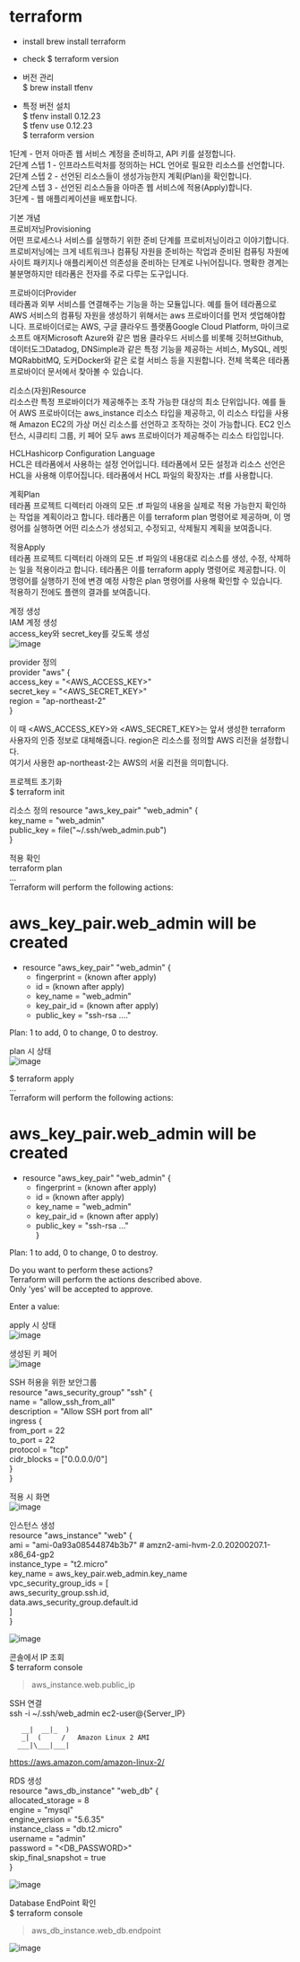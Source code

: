 # terraform

* install
brew install terraform

* check
$ terraform version

* 버전 관리  
$ brew install tfenv  
* 특정 버전 설치  
$ tfenv install 0.12.23  
$ tfenv use 0.12.23  
$ terraform version  

1단계 - 먼저 아마존 웹 서비스 계정을 준비하고, API 키를 설정합니다.  
2단계 스텝 1 - 인프라스트럭처를 정의하는 HCL 언어로 필요한 리소스를 선언합니다.  
2단계 스텝 2 - 선언된 리소스들이 생성가능한지 계획(Plan)을 확인합니다.  
2단계 스텝 3 - 선언된 리소스들을 아마존 웹 서비스에 적용(Apply)합니다.  
3단계 - 웹 애플리케이션을 배포합니다.

기본 개념  
프로비저닝Provisioning  
어떤 프로세스나 서비스를 실행하기 위한 준비 단계를 프로비저닝이라고 이야기합니다. 프로비저닝에는 크게 네트워크나 컴퓨팅 자원을 준비하는 작업과 준비된 컴퓨팅 자원에 사이트 패키지나 애플리케이션 의존성을 준비하는 단계로 나뉘어집니다. 명확한 경계는 불분명하지만 테라폼은 전자를 주로 다루는 도구입니다.  

프로바이더Provider  
테라폼과 외부 서비스를 연결해주는 기능을 하는 모듈입니다. 예를 들어 테라폼으로 AWS 서비스의 컴퓨팅 자원을 생성하기 위해서는 aws 프로바이더를 먼저 셋업해야합니다. 프로바이더로는 AWS, 구글 클라우드 플랫폼Google Cloud Platform, 마이크로소프트 애저Microsoft Azure와 같은 범용 클라우드 서비스를 비롯해 깃허브Github, 데이터도그Datadog, DNSimple과 같은 특정 기능을 제공하는 서비스, MySQL, 레빗MQRabbitMQ, 도커Docker와 같은 로컬 서비스 등을 지원합니다. 전체 목록은 테라폼 프로바이더 문서에서 찾아볼 수 있습니다.  

리소스(자원)Resource  
리소스란 특정 프로바이더가 제공해주는 조작 가능한 대상의 최소 단위입니다. 예를 들어 AWS 프로바이더는 aws_instance 리소스 타입을 제공하고, 이 리소스 타입을 사용해 Amazon EC2의 가상 머신 리소스를 선언하고 조작하는 것이 가능합니다. EC2 인스턴스, 시큐리티 그룹, 키 페어 모두 aws 프로바이더가 제공해주는 리소스 타입입니다.  

HCLHashicorp Configuration Language  
HCL은 테라폼에서 사용하는 설정 언어입니다. 테라폼에서 모든 설정과 리소스 선언은 HCL을 사용해 이루어집니다. 테라폼에서 HCL 파일의 확장자는 .tf를 사용합니다.  

계획Plan  
테라폼 프로젝트 디렉터리 아래의 모든 .tf 파일의 내용을 실제로 적용 가능한지 확인하는 작업을 계획이라고 합니다. 테라폼은 이를 terraform plan 명령어로 제공하며, 이 명령어를 실행하면 어떤 리소스가 생성되고, 수정되고, 삭제될지 계획을 보여줍니다.  

적용Apply  
테라폼 프로젝트 디렉터리 아래의 모든 .tf 파일의 내용대로 리소스를 생성, 수정, 삭제하는 일을 적용이라고 합니다. 테라폼은 이를 terraform apply 명령어로 제공합니다. 이 명령어를 실행하기 전에 변경 예정 사항은 plan 명령어를 사용해 확인할 수 있습니다. 적용하기 전에도 플랜의 결과를 보여줍니다.  

계정 생성  
IAM 계정 생성  
access_key와 secret_key를 갖도록 생성  
![image](https://user-images.githubusercontent.com/74689088/144781389-372fdb88-636d-4297-b3d8-e53ba8da9178.png)  


provider 정의  
provider "aws" {  
  access_key = "<AWS_ACCESS_KEY>"  
  secret_key = "<AWS_SECRET_KEY>"  
  region = "ap-northeast-2"  
}  

이 때 <AWS_ACCESS_KEY>와 <AWS_SECRET_KEY>는 앞서 생성한 terraform 사용자의 인증 정보로 대체해줍니다. 
region은 리소스를 정의할 AWS 리전을 설정합니다.   
여기서 사용한 ap-northeast-2는 AWS의 서울 리전을 의미합니다.  

프로젝트 초기화  
$ terraform init  

리소스 정의
resource "aws_key_pair" "web_admin" {  
  key_name = "web_admin"  
  public_key = file("~/.ssh/web_admin.pub")  
}  

적용 확인  
terraform plan    
...  
Terraform will perform the following actions:  

  # aws_key_pair.web_admin will be created  
  + resource "aws_key_pair" "web_admin" {  
      + fingerprint = (known after apply)  
      + id          = (known after apply)  
      + key_name    = "web_admin"  
      + key_pair_id = (known after apply)  
      + public_key  = "ssh-rsa ...."  

Plan: 1 to add, 0 to change, 0 to destroy.  

plan 시 상태  
![image](https://user-images.githubusercontent.com/74689088/144783228-3cfe7207-e9ee-416f-aef3-19518ed9f8de.png)  

$ terraform apply  
...  
Terraform will perform the following actions:  

  # aws_key_pair.web_admin will be created  
  + resource "aws_key_pair" "web_admin" {  
      + fingerprint = (known after apply)  
      + id          = (known after apply)  
      + key_name    = "web_admin"  
      + key_pair_id = (known after apply)  
      + public_key  = "ssh-rsa ..."  
    }  

Plan: 1 to add, 0 to change, 0 to destroy.  

Do you want to perform these actions?  
  Terraform will perform the actions described above.  
  Only 'yes' will be accepted to approve.  

  Enter a value:  

apply 시 상태  
![image](https://user-images.githubusercontent.com/74689088/144783273-62b8a7f5-e419-464b-9460-145cace41d51.png)  

생성된 키 페어  
![image](https://user-images.githubusercontent.com/74689088/144783818-d507632a-00ad-40ae-b57c-0367b2f879ca.png)  

SSH 허용을 위한 보안그룹  
resource "aws_security_group" "ssh" {  
  name = "allow_ssh_from_all"  
  description = "Allow SSH port from all"  
  ingress {  
    from_port = 22  
    to_port = 22  
    protocol = "tcp"  
    cidr_blocks = ["0.0.0.0/0"]  
  }  
}  

적용 시 화면  
![image](https://user-images.githubusercontent.com/74689088/144784510-092793d1-2a98-4561-860f-6d2272146692.png)  

인스턴스 생성  
resource "aws_instance" "web" {  
  ami = "ami-0a93a08544874b3b7" # amzn2-ami-hvm-2.0.20200207.1-x86_64-gp2  
  instance_type = "t2.micro"  
  key_name = aws_key_pair.web_admin.key_name  
  vpc_security_group_ids = [  
    aws_security_group.ssh.id,  
    data.aws_security_group.default.id  
  ]  
}  

![image](https://user-images.githubusercontent.com/74689088/144784861-3797d1bb-0c6f-410a-92b3-690abc1f31f5.png)  

콘솔에서 IP 조회  
$ terraform console  
> aws_instance.web.public_ip  

SSH 연결  
ssh -i ~/.ssh/web_admin ec2-user@{Server_IP}  

       __|  __|_  )  
       _|  (     /   Amazon Linux 2 AMI  
      ___|\___|___|  

https://aws.amazon.com/amazon-linux-2/  

RDS 생성  
resource "aws_db_instance" "web_db" {  
  allocated_storage = 8  
  engine = "mysql"  
  engine_version = "5.6.35"  
  instance_class = "db.t2.micro"  
  username = "admin"  
  password = "<DB_PASSWORD>"  
  skip_final_snapshot = true  
}  

![image](https://user-images.githubusercontent.com/74689088/144785510-83a8ef3c-c083-4daa-b701-3a823f8d0279.png)  

Database EndPoint 확인  
$ terraform console  
> aws_db_instance.web_db.endpoint  

![image](https://user-images.githubusercontent.com/74689088/144785708-01766ffa-5e87-4908-b036-54f5ffb54a03.png)  
